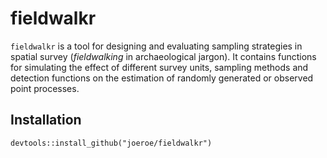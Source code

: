 # fieldwalkr

`fieldwalkr` is a tool for designing and evaluating sampling strategies in spatial survey (*fieldwalking* in archaeological jargon).
It contains functions for simulating the effect of different survey units, sampling methods and detection functions on the estimation of randomly generated or observed point processes.

## Installation

```{r}
devtools::install_github("joeroe/fieldwalkr")
```
